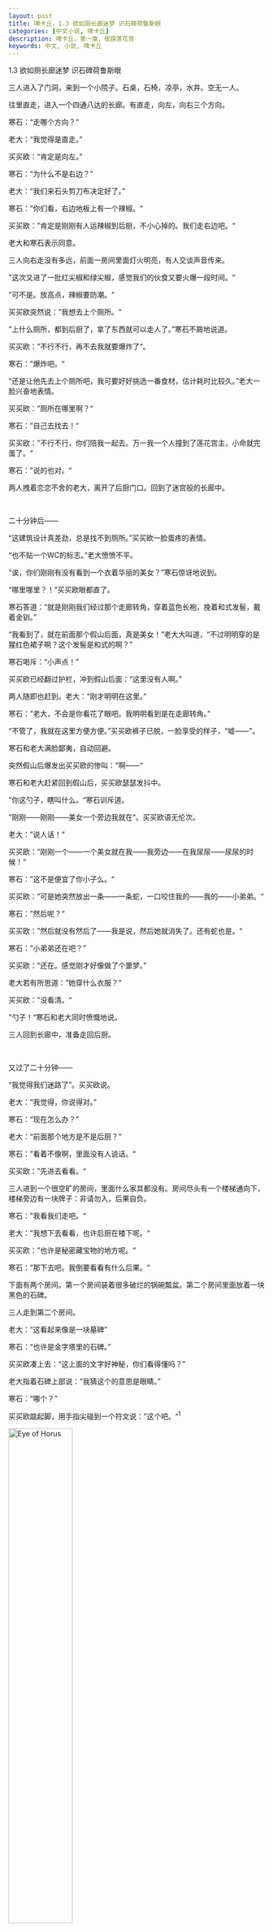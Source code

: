 ```yaml
---
layout: post
title: 啤卡丘，1.3 欲如厕长廊迷梦 识石碑荷鲁斯眼
categories: [中文小说, 啤卡丘]
description: 啤卡丘，第一章，夜探莲花宫
keywords: 中文, 小说, 啤卡丘
---
```


1.3 欲如厕长廊迷梦 识石碑荷鲁斯眼

三人进入了门洞，来到一个小院子。石桌，石椅，凉亭，水井。空无一人。

往里直走，进入一个四通八达的长廊。有直走，向左，向右三个方向。

寒石：“走哪个方向？”

老大：“我觉得是直走。”

买买欧：“肯定是向左。”

寒石：“为什么不是右边？”

老大：“我们来石头剪刀布决定好了。”

寒石：“你们看，右边地板上有一个辣椒。“

买买欧：”肯定是刚刚有人运辣椒到后厨，不小心掉的。我们走右边吧。“

老大和寒石表示同意。

三人向右走没有多远，前面一房间里面灯火明亮，有人交谈声音传来。

”这次又进了一批红尖椒和绿尖椒，感觉我们的伙食又要火爆一段时间。“

”可不是。放高点，辣椒要防潮。“

买买欧突然说：”我想去上个厕所。“

”上什么厕所，都到后厨了，拿了东西就可以走人了。”寒石不屑地说道。

买买欧：”不行不行，再不去我就要爆炸了“。

寒石：”爆炸吧。“

“还是让他先去上个厕所吧，我可要好好挑选一番食材，估计耗时比较久。”老大一脸兴奋地表情。

买买欧：”厕所在哪里啊？“

寒石：”自己去找去！“

买买欧：”不行不行，你们陪我一起去。万一我一个人撞到了莲花宫主，小命就完蛋了。“

寒石：”说的也对。“

两人拽着恋恋不舍的老大，离开了后厨门口。回到了迷宫般的长廊中。

<br>

二十分钟后——

“这建筑设计真差劲，总是找不到厕所。”买买欧一脸蛋疼的表情。

“也不贴一个WC的标志。”老大愤愤不平。

“诶，你们刚刚有没有看到一个衣着华丽的美女？”寒石惊讶地说到。

“哪里哪里？！”买买欧眼都直了。

寒石答道：“就是刚刚我们经过那个走廊转角，穿着蓝色长袍，挽着和式发髻，戴着金钏。”

“我看到了，就在前面那个假山后面，真是美女！”老大大叫道，“不过明明穿的是猩红色裙子啊？这个发髻是和式的啊？”

寒石喝斥：“小声点！”

买买欧已经翻过护栏，冲到假山后面：“这里没有人啊。”

两人随即也赶到。老大：“刚才明明在这里。”

寒石：“老大，不会是你看花了眼吧。我明明看到是在走廊转角。”

“不管了，我就在这里方便方便。”买买欧裤子已脱，一脸享受的样子，“嘘——”。

寒石和老大满脸鄙夷，自动回避。

突然假山后爆发出买买欧的惨叫：”啊——“

寒石和老大赶紧回到假山后，买买欧瑟瑟发抖中。

”你这勺子，瞎叫什么。“寒石训斥道。

”刚刚——刚刚——美女一个旁边我就在“。买买欧语无伦次。

老大：”说人话！“

买买欧：”刚刚一个——一个美女就在我——我旁边——在我尿尿——尿尿的时候！“

寒石：”这不是便宜了你小子么。“

买买欧：”可是她突然放出一条——一条蛇，一口咬住我的——我的——小弟弟。“

寒石：”然后呢？“

买买欧：”然后就没有然后了——我是说，然后她就消失了。还有蛇也是。“

寒石：“小弟弟还在吧？”

买买欧：“还在。感觉刚才好像做了个噩梦。”

老大若有所思道：”她穿什么衣服？“

买买欧：”没看清。“

”勺子！“寒石和老大同时愤慨地说。

三人回到长廊中，准备走回后厨。

<br>

又过了二十分钟——

“我觉得我们迷路了”。买买欧说。

老大：“我觉得，你说得对。”

寒石：“现在怎么办？”

老大：“前面那个地方是不是后厨？“

寒石：”看着不像啊，里面没有人说话。“

买买欧：”先进去看看。“

三人进到一个很空旷的房间，里面什么家具都没有。房间尽头有一个楼梯通向下，楼梯旁边有一块牌子：非请勿入，后果自负。

寒石：”我看我们走吧。“

老大：”我想下去看看，也许后厨在楼下呢。“

买买欧：”也许是秘密藏宝物的地方呢。“

寒石：”那下去吧。我倒要看看有什么后果。“

下面有两个房间。第一个房间装着很多破烂的锅碗瓢盆。第二个房间里面放着一块黑色的石碑。

三人走到第二个房间。

老大：“这看起来像是一块墓碑”

寒石：“也许是金字塔里的石碑。”

买买欧凑上去：“这上面的文字好神秘，你们看得懂吗？”

老大指着石碑上部说：“我猜这个的意思是眼睛。”

寒石：“哪个？”

买买欧踮起脚，用手指尖碰到一个符文说：”这个吧。“<sup>1</sup>

<img src="https://commons.wikimedia.org/wiki/File:Eye_of_Horus_bw.svg#/media/File:Eye_of_Horus_bw.svg" alt="Eye of Horus" title="Eye of Horus" style="width:50%;float:center;" />



寒石：”废话。这不就是画着一个眼睛吗——等等，你们有没有闻到什么香味？“

老大：”什么香味？“

寒石：”肉香。“

买买欧和老大都倒吸一口凉气。

寒石又仔细闻了闻：”我鼻子比较灵敏，这香味是从上面传过来的。“

三人回到上面，循着香味飘过来的方向，很快就找到了后厨。原来他们根本就没有走出多远。

<hr>

1: 图片来源：[维基共享资源](https://commons.wikimedia.org/wiki/File:Eye_of_Horus_bw.svg#/media/File:Eye_of_Horus_bw.svg)

##### [上一章](/2017/08/29/Pikaqiu-1-1/) | [下一章](/2017/09/01/Pikaqiu-1-4/)


